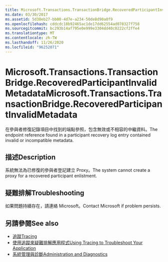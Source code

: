 ```yaml
---
title: Microsoft.Transactions.TransactionBridge.RecoveredParticipantInvalidMetadata
ms.date: 03/30/2017
ms.assetid: 5d38eb27-bb00-4d7e-a234-50de8d90a0f9
ms.openlocfilehash: cddcdc18b92465ac1de17dd62554ad070327f758
ms.sourcegitcommit: bc293b14af795e0e999e3304dd40c0222cf2ffe4
ms.translationtype: MT
ms.contentlocale: zh-TW
ms.lasthandoff: 11/26/2020
ms.locfileid: "96252071"
---
```

# <a name="microsofttransactionstransactionbridgerecoveredparticipantinvalidmetadata"></a><span data-ttu-id="5e84b-102">Microsoft.Transactions.TransactionBridge.RecoveredParticipantInvalidMetadata</span><span class="sxs-lookup"><span data-stu-id="5e84b-102">Microsoft.Transactions.TransactionBridge.RecoveredParticipantInvalidMetadata</span></span>

<span data-ttu-id="5e84b-103">在參與者修復記錄項目中找到的端點參照，包含無效或不相容的中繼資料。</span><span class="sxs-lookup"><span data-stu-id="5e84b-103">The endpoint reference found in a participant recovery log entry contained invalid or incompatible metadata.</span></span>  
  
## <a name="description"></a><span data-ttu-id="5e84b-104">描述</span><span class="sxs-lookup"><span data-stu-id="5e84b-104">Description</span></span>  

 <span data-ttu-id="5e84b-105">系統無法為已修復的參與者登記建立 Proxy。</span><span class="sxs-lookup"><span data-stu-id="5e84b-105">The system cannot create a proxy for a recovered participant enlistment.</span></span>  
  
## <a name="troubleshooting"></a><span data-ttu-id="5e84b-106">疑難排解</span><span class="sxs-lookup"><span data-stu-id="5e84b-106">Troubleshooting</span></span>  

 <span data-ttu-id="5e84b-107">如果問題持續存在，請連絡 Microsoft。</span><span class="sxs-lookup"><span data-stu-id="5e84b-107">Contact Microsoft if problem persists.</span></span>  
  
## <a name="see-also"></a><span data-ttu-id="5e84b-108">另請參閱</span><span class="sxs-lookup"><span data-stu-id="5e84b-108">See also</span></span>

- [<span data-ttu-id="5e84b-109">追蹤</span><span class="sxs-lookup"><span data-stu-id="5e84b-109">Tracing</span></span>](index.md)
- [<span data-ttu-id="5e84b-110">使用追蹤來疑難排解應用程式</span><span class="sxs-lookup"><span data-stu-id="5e84b-110">Using Tracing to Troubleshoot Your Application</span></span>](using-tracing-to-troubleshoot-your-application.md)
- [<span data-ttu-id="5e84b-111">系統管理與診斷</span><span class="sxs-lookup"><span data-stu-id="5e84b-111">Administration and Diagnostics</span></span>](../index.md)
